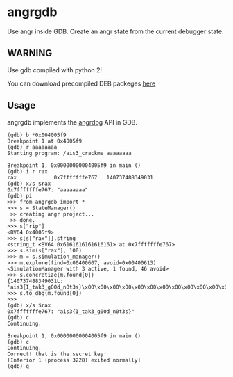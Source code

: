 # angrgdb
Use angr inside GDB. Create an angr state from the current debugger state.

## WARNING
Use gdb compiled with python 2!

You can download precompiled DEB packeges [here](https://github.com/andreafioraldi/gdb-py2-builds)

## Usage

angrgdb implements the [angrdbg](https://github.com/andreafioraldi/angrdbg) API in GDB.

```
(gdb) b *0x004005f9
Breakpoint 1 at 0x4005f9
(gdb) r aaaaaaaa
Starting program: /ais3_crackme aaaaaaaa

Breakpoint 1, 0x00000000004005f9 in main ()
(gdb) i r rax
rax            0x7fffffffe767	140737488349031
(gdb) x/s $rax
0x7fffffffe767:	"aaaaaaaa"
(gdb) pi
>>> from angrgdb import *
>>> s = StateManager() 
 >> creating angr project...
 >> done.
>>> s["rip"]
<BV64 0x4005f9>
>>> s[s["rax"]].string
<string_t <BV64 0x6161616161616161> at 0x7fffffffe767>
>>> s.sim(s["rax"], 100)
>>> m = s.simulation_manager()
>>> m.explore(find=0x00400607, avoid=0x00400613)
<SimulationManager with 3 active, 1 found, 46 avoid>
>>> s.concretize(m.found[0])
{140737488349031L: 'ais3{I_tak3_g00d_n0t3s}\x00\x00\x00\x00\x00\x00\x00\x00\x00\x00\x00\x00\x00\x00\x00\x00\x00\x00\x00\x00\x00\x00\x00\x00\x00\x00\x00\x00\x00\x00\x00\x00\x00\x00\x00\x00\x00\x00\x00\x00\x00\x00\x00\x00\x00\x00\x00\x00\x00\x00\x00\x00\x00\x00\x00\x00\x00\x00\x00\x00\x00\x00\x00\x00\x00\x00\x00\x00\x00\x00\x00\x00\x00\x00\x00\x00\x00'}
>>> s.to_dbg(m.found[0])
>>> 
(gdb) x/s $rax
0x7fffffffe767:	"ais3{I_tak3_g00d_n0t3s}"
(gdb) c
Continuing.

Breakpoint 1, 0x00000000004005f9 in main ()
(gdb) c
Continuing.
Correct! that is the secret key!
[Inferior 1 (process 3228) exited normally]
(gdb) q
```
